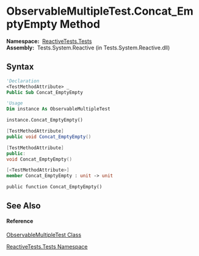# ObservableMultipleTest.Concat\_EmptyEmpty Method

**Namespace:**  [ReactiveTests.Tests](ReactiveTests.Tests\ReactiveTests.Tests.md)  
**Assembly:**  Tests.System.Reactive (in Tests.System.Reactive.dll)

## Syntax

```vb
'Declaration
<TestMethodAttribute> _
Public Sub Concat_EmptyEmpty
```

```vb
'Usage
Dim instance As ObservableMultipleTest

instance.Concat_EmptyEmpty()
```

```csharp
[TestMethodAttribute]
public void Concat_EmptyEmpty()
```

```c++
[TestMethodAttribute]
public:
void Concat_EmptyEmpty()
```

```fsharp
[<TestMethodAttribute>]
member Concat_EmptyEmpty : unit -> unit 
```

```jscript
public function Concat_EmptyEmpty()
```

## See Also

#### Reference

[ObservableMultipleTest Class](ObservableMultipleTest\ObservableMultipleTest.md)

[ReactiveTests.Tests Namespace](ReactiveTests.Tests\ReactiveTests.Tests.md)




